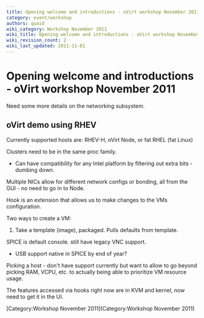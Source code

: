 ```yaml
---
title: Opening welcome and introductions - oVirt workshop November 2011
category: event/workshop
authors: quaid
wiki_category: Workshop November 2011
wiki_title: Opening welcome and introductions - oVirt workshop November 2011
wiki_revision_count: 2
wiki_last_updated: 2011-11-01
---
```


# Opening welcome and introductions - oVirt workshop November 2011

Need some more details on the networking subsystem.

## oVirt demo using RHEV

Currently supported hosts are: RHEV-H, oVirt Node, or fat RHEL (fat Linux)

Clusters need to be in the same proc family.

*   Can have compatibility for any Intel platform by filtering out extra bits - dumbing down.

Multiple NICs allow for different network configs or bonding, all from the GUI - no need to go in to Node.

Hook is an extension that allows us to make changes to the VMs configuration.

Two ways to create a VM:

1.  Take a template (image), packaged. Pulls defaults from template.

SPICE is default console. still have legacy VNC support.

*   USB support native in SPICE by end of year?

Picking a host - don't have support currently but want to allow to go beyond picking RAM, VCPU, etc. to actually being able to prioritize VM resource usage.

The features accessed via hooks right now are in KVM and kernel, now need to get it in the UI.

[Category:Workshop November 2011](Category:Workshop November 2011)
